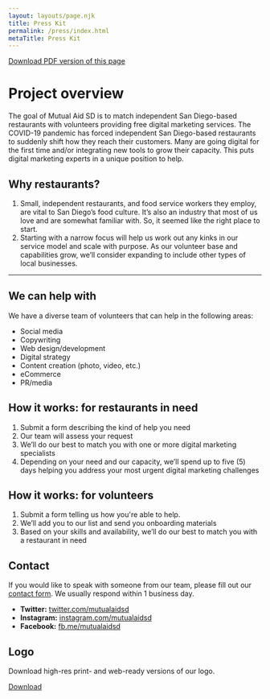 ```yaml
---
layout: layouts/page.njk
title: Press Kit
permalink: /press/index.html
metaTitle: Press Kit
---
```

[Download PDF version of this page](/assets/MutualAidSD_PressRelease.pdf)

# Project overview

The goal of Mutual Aid SD is to match independent San Diego-based restaurants with volunteers providing free digital marketing services. The COVID-19 pandemic has forced independent San Diego-based restaurants to suddenly shift how they reach their customers. Many are going digital for the first time and/or integrating new tools to grow their capacity. This puts digital marketing experts in a unique position to help.

## Why restaurants?

1. Small, independent restaurants, and food service workers they employ, are vital to San Diego’s food culture. It’s also an industry that most of us love and are somewhat familiar with. So, it seemed like the right place to start.
2. Starting with a narrow focus will help us work out any kinks in our service model and scale with purpose. As our volunteer base and capabilities grow, we’ll consider expanding to include other types of local businesses.

- - -

## We can help with

We have a diverse team of volunteers that can help in the following areas:

* Social media
* Copywriting
* Web design/development
* Digital strategy
* Content creation (photo, video, etc.)
* eCommerce
* PR/media

## How it works: for restaurants in need

1. Submit a form describing the kind of help you need
2. Our team will assess your request
3. We’ll do our best to match you with one or more digital marketing specialists
4. Depending on your need and our capacity, we’ll spend up to five (5) days helping you address your most urgent digital marketing challenges

## How it works: for volunteers

1. Submit a form telling us how you're able to help.
2. We’ll add you to our list and send you onboarding materials
3. Based on your skills and availability, we’ll do our best to match you with a restaurant in need

## Contact

If you would like to speak with someone from our team, please fill out our [contact form](/contact). We usually respond within 1 business day.

* **Twitter:** [twitter.com/mutualaidsd](https://twitter.com/mutualaidsd)
* **Instagram:** [instagram.com/mutualaidsd](https://www.instagram.com/mutualaidsd)
* **Facebook:** [fb.me/mutualaidsd](https://fb.me/mutualaidsd)

## Logo

Download high-res print- and web-ready versions of our logo.

[Download](https://twitter.com/mutualaidsd)